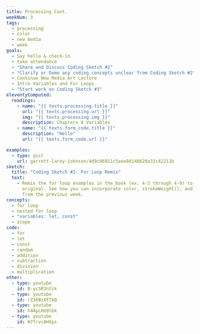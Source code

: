 ```yaml
---
title: Processing Cont.
weekNum: 3
tags:
  - processing
  - color
  - new media
  - week
goals:
  - Say hello & check-in
  - take attendance
  - "Share and Discuss Coding Sketch #2"
  - "Clarify or Demo any coding concepts unclear from Coding Sketch #2"
  - Continue New Media Art Lecture
  - Intro Variables and For Loops
  - "Start work on Coding Sketch #3"
eleventyComputed:
  readings:
    - name: "{{ texts.processing.title }}"
      url: "{{ texts.processing.url }}"
      img: "{{ texts.processing.img }}"
      description: Chapters 4 Variables
    - name: "{{ texts.form_code.title }}"
      description: "Hello"
      url: "{{ texts.form_code.url }}"

examples:
  - type: gist
    url: garrett-laroy-johnson/4d9c06911c5eee8d148620a33c42211b
sketch:
  title: "Coding Sketch #2: For Loop Remix"
  text:
    - Remix the for loop examples in the book (ex. 4-5 through 4-9) to create something
      original. See how you can incorporate color, strokeWeight(), and different shapes
      from the previous week.
concepts:
  - for loop
  - nested for loop
  - "variables: let, const"
  - scope
code:
  - for
  - let
  - const
  - random
  - addition
  - subtraction
  - division
  - multiplication
other:
  - type: youtube
    id: B-ycSR3ntik
  - type: youtube
    id: rZ36BzXFT6Q
  - type: youtube
    id: h4ApLHe8tbk
  - type: youtube
    id: H7frvcAHXps
---
```

